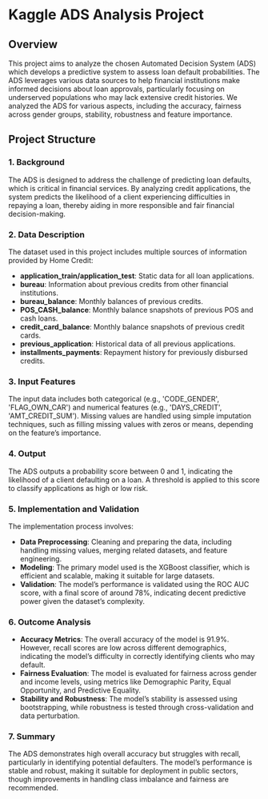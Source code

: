 # Kaggle ADS Analysis Project

## Overview
This project aims to analyze the chosen Automated Decision System (ADS) which develops a predictive system to assess loan default probabilities. The ADS leverages various data sources to help financial institutions make informed decisions about loan approvals, particularly focusing on underserved populations who may lack extensive credit histories. We analyzed the ADS for various aspects, including the accuracy, fairness across gender groups, stability, robustness and feature importance.

## Project Structure

### 1. **Background**
The ADS is designed to address the challenge of predicting loan defaults, which is critical in financial services. By analyzing credit applications, the system predicts the likelihood of a client experiencing difficulties in repaying a loan, thereby aiding in more responsible and fair financial decision-making. 

### 2. **Data Description**
The dataset used in this project includes multiple sources of information provided by Home Credit:
- **application_train/application_test**: Static data for all loan applications.
- **bureau**: Information about previous credits from other financial institutions.
- **bureau_balance**: Monthly balances of previous credits.
- **POS_CASH_balance**: Monthly balance snapshots of previous POS and cash loans.
- **credit_card_balance**: Monthly balance snapshots of previous credit cards.
- **previous_application**: Historical data of all previous applications.
- **installments_payments**: Repayment history for previously disbursed credits.

### 3. **Input Features**
The input data includes both categorical (e.g., 'CODE_GENDER', 'FLAG_OWN_CAR') and numerical features (e.g., 'DAYS_CREDIT', 'AMT_CREDIT_SUM'). Missing values are handled using simple imputation techniques, such as filling missing values with zeros or means, depending on the feature’s importance.

### 4. **Output**
The ADS outputs a probability score between 0 and 1, indicating the likelihood of a client defaulting on a loan. A threshold is applied to this score to classify applications as high or low risk.

### 5. **Implementation and Validation**
The implementation process involves:
- **Data Preprocessing**: Cleaning and preparing the data, including handling missing values, merging related datasets, and feature engineering.
- **Modeling**: The primary model used is the XGBoost classifier, which is efficient and scalable, making it suitable for large datasets.
- **Validation**: The model’s performance is validated using the ROC AUC score, with a final score of around 78%, indicating decent predictive power given the dataset’s complexity.

### 6. **Outcome Analysis**
- **Accuracy Metrics**: The overall accuracy of the model is 91.9%. However, recall scores are low across different demographics, indicating the model’s difficulty in correctly identifying clients who may default.
- **Fairness Evaluation**: The model is evaluated for fairness across gender and income levels, using metrics like Demographic Parity, Equal Opportunity, and Predictive Equality.
- **Stability and Robustness**: The model’s stability is assessed using bootstrapping, while robustness is tested through cross-validation and data perturbation.

### 7. **Summary**
The ADS demonstrates high overall accuracy but struggles with recall, particularly in identifying potential defaulters. The model’s performance is stable and robust, making it suitable for deployment in public sectors, though improvements in handling class imbalance and fairness are recommended.
